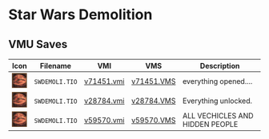 # Star Wars Demolition

## VMU Saves

| Icon | Filename | VMI | VMS | Description |
|------|----------|-----|-----|-------------|
| ![Star Wars Demolition](../icons/SWDEMOLI.TIO.GIF) | `SWDEMOLI.TIO` | [v71451.vmi](v71451.vmi) | [v71451.VMS](v71451.VMS) | everything opened....  |
| ![Star Wars Demolition](../icons/SWDEMOLI.TIO.GIF) | `SWDEMOLI.TIO` | [v28784.vmi](v28784.vmi) | [v28784.VMS](v28784.VMS) | Everything unlocked.  |
| ![Star Wars Demolition](../icons/SWDEMOLI.TIO.GIF) | `SWDEMOLI.TIO` | [v59570.vmi](v59570.vmi) | [v59570.VMS](v59570.VMS) | ALL VECHICLES AND HIDDEN PEOPLE  |
